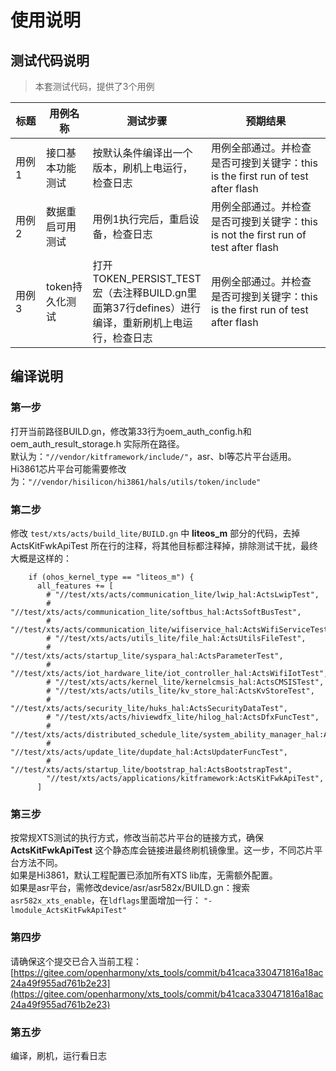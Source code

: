 # 使用说明

## 测试代码说明
> 本套测试代码，提供了3个用例

<table>
<thead>
<tr>
<th width="10%">标题</th>
<th width="15%">用例名称</th>
<th width="35%">测试步骤</th>
<th width="40%">预期结果</th>
</tr>
</thead>
<tbody>
<tr>
<td>用例1</td>
<td>接口基本功能测试</td>
<td>按默认条件编译出一个版本，刷机上电运行，检查日志</td>
<td>用例全部通过。并检查是否可搜到关键字：this is the first run of test after flash</td>
</tr>
<tr>
<td>用例2</td>
<td>数据重启可用测试</td>
<td>用例1执行完后，重启设备，检查日志</td>
<td>用例全部通过。并检查是否可搜到关键字：this is not the first run of test after flash</td>
</tr>
<tr>
<td>用例3</td>
<td>token持久化测试</td>
<td>打开 TOKEN_PERSIST_TEST 宏（去注释BUILD.gn里面第37行defines）进行编译，重新刷机上电运行，检查日志</td>
<td>用例全部通过。并检查是否可搜到关键字：this is the first run of test after flash</td>
</tr>
</tbody>
</table>


## 编译说明

### 第一步
打开当前路径BUILD.gn，修改第33行为oem_auth_config.h和oem_auth_result_storage.h 实际所在路径。  
默认为：`"//vendor/kitframework/include/"`，asr、bl等芯片平台适用。  
Hi3861芯片平台可能需要修改为：`"//vendor/hisilicon/hi3861/hals/utils/token/include"`

### 第二步
修改 `test/xts/acts/build_lite/BUILD.gn` 中 **liteos_m** 部分的代码，去掉 ActsKitFwkApiTest 所在行的注释，将其他目标都注释掉，排除测试干扰，最终大概是这样的：
```
    if (ohos_kernel_type == "liteos_m") {
      all_features += [
        # "//test/xts/acts/communication_lite/lwip_hal:ActsLwipTest",
        # "//test/xts/acts/communication_lite/softbus_hal:ActsSoftBusTest",
        # "//test/xts/acts/communication_lite/wifiservice_hal:ActsWifiServiceTest",
        # "//test/xts/acts/utils_lite/file_hal:ActsUtilsFileTest",
        # "//test/xts/acts/startup_lite/syspara_hal:ActsParameterTest",
        # "//test/xts/acts/iot_hardware_lite/iot_controller_hal:ActsWifiIotTest",
        # "//test/xts/acts/kernel_lite/kernelcmsis_hal:ActsCMSISTest",
        # "//test/xts/acts/utils_lite/kv_store_hal:ActsKvStoreTest",
        # "//test/xts/acts/security_lite/huks_hal:ActsSecurityDataTest",
        # "//test/xts/acts/hiviewdfx_lite/hilog_hal:ActsDfxFuncTest",
        # "//test/xts/acts/distributed_schedule_lite/system_ability_manager_hal:ActsSamgrTest",
        # "//test/xts/acts/update_lite/dupdate_hal:ActsUpdaterFuncTest",
        # "//test/xts/acts/startup_lite/bootstrap_hal:ActsBootstrapTest",
        "//test/xts/acts/applications/kitframework:ActsKitFwkApiTest",
      ]
```

### 第三步
按常规XTS测试的执行方式，修改当前芯片平台的链接方式，确保 **ActsKitFwkApiTest** 这个静态库会链接进最终刷机镜像里。这一步，不同芯片平台方法不同。  
如果是Hi3861，默认工程配置已添加所有XTS lib库，无需额外配置。  
如果是asr平台，需修改device/asr/asr582x/BUILD.gn：搜索`asr582x_xts_enable`，在`ldflags`里面增加一行： `"-lmodule_ActsKitFwkApiTest"`

### 第四步
请确保这个提交已合入当前工程：[https://gitee.com/openharmony/xts_tools/commit/b41caca330471816a18ac24a49f955ad761b2e23](https://gitee.com/openharmony/xts_tools/commit/b41caca330471816a18ac24a49f955ad761b2e23)

### 第五步
编译，刷机，运行看日志